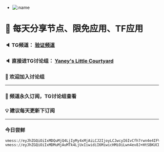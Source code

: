 +   ![:name](https://count.getloli.com/get/@yaney01?theme=gelbooru-h)

# 🚀 每天分享节点、限免应用、TF应用
### 🔈 TG频道： [验证频道](https://t.me/yaney_01) 
### 🔈 直接进TG讨论组： [Yaney's Little Courtyard](https://t.me/+caB8IkK7JvMzM2I1)
### 🔔 欢迎加入讨论组 
***
### 🔗 频道永久订阅，TG讨论组查看
### 💡 建议每天更新下订阅
***
### 今日尝鲜

```
vmess://eyJhZGQiOiIxMDQuMjQ4LjIyMy4xMjAiLCJ2IjoyLCJwcyI6IvCfh7rwn4e4IFVTIOe+juWbvSIsInBvcnQiOiI4MCIsImlkIjoiNzQ3NzAwOWQtNGFhMy00ZjExLTllMzUtOGRhMjA0NTliNTlkIiwiYWlkIjoiMCIsInNjeSI6ImF1dG8iLCJuZXQiOiJ3cyIsInR5cGUiOiIiLCJob3N0IjoibmV3dXMyLnhuLS1tZXM1M2RkeXN1MG8zZ2wudG9wIiwidGxzIjoiIiwicGF0aCI6Ii94bi0tbWVzNTNkZHlzdTBvM2dsIn0=
vmess://eyJhZGQiOiIxMDMuMjAuMTk4LjUxIiwidiI6MiwicHMiOiLwn4ev8J+HtSBKUCDml6XmnKwiLCJwb3J0IjoiNDM3MTMiLCJpZCI6IjVkM2ExYWNlLTQyODgtNDQ0Mi05OGYyLTUwZmY4Nzk1Nzk3YSIsImFpZCI6IjAiLCJzY3kiOiJhdXRvIiwibmV0IjoiaHR0cCIsInR5cGUiOiIiLCJ0bHMiOiIiLCJwYXRoIjoiLyJ9
